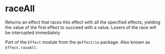 # raceAll

Returns an effect that races this effect with all the specified effects,
yielding the value of the first effect to succeed with a value. Losers of
the race will be interrupted immediately

Part of the `Effect` module from the `@effect/io` package. Also known as `Effect.raceAll`.
